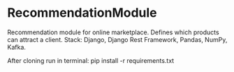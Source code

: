 # RecommendationModule

Recommendation module for online marketplace.
Defines which products can attract a client.
Stack: Django, Django Rest Framework, Pandas, NumPy, Kafka.

After cloning run in terminal:
pip install -r requirements.txt
